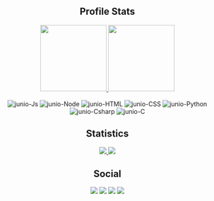 <h2 align="center">Profile Stats</h2>
<div align="center">
  <a href="https://github.com/juniodevs">
    <img height="150em" src="https://github-readme-stats.vercel.app/api?username=juniodevs&count_public=true&include_all_commits=true&show_icons=true&theme=midnight-purple&hide_border=false&show_owner=true"/>
    <img height="150em" src="https://github-readme-stats.vercel.app/api/top-langs/?username=juniodevs&theme=midnight-purple&hide_border=false&&layout=compact"/>
  </a>
</div>
<div align="center" valign="top"><br>
  <img  alt="junio-Js" src="https://img.shields.io/badge/JavaScript-323330?style=for-the-badge&logo=javascript&logoColor=F7DF1E">
  <img  alt="junio-Node" src="https://img.shields.io/badge/Node.js-43853D?style=for-the-badge&logo=node.js&logoColor=white">
  <img  alt="junio-HTML" src="https://img.shields.io/badge/HTML5-E34F26?style=for-the-badge&logo=html5&logoColor=white">
  <img  alt="junio-CSS" src="https://img.shields.io/badge/CSS3-1572B6?style=for-the-badge&logo=css3&logoColor=white">
  <img  alt="junio-Python" src="https://img.shields.io/badge/Python-14354C?style=for-the-badge&logo=python&logoColor=white">
  <img  alt="junio-Csharp" src="https://img.shields.io/badge/C%23-239120?style=for-the-badge&logo=c-sharp&logoColor=white">
  <img  alt="junio-C" src="https://img.shields.io/badge/c-%2300599C.svg?style=for-the-badge&logo=c&logoColor=white">
</div>
<h2 align="center">Statistics</h2>
<div align="center">
  <a href="https://github.com/juniodevs">
    <img src="https://komarev.com/ghpvc/?username=juniodevs&label=Profile%20views&color=00BB2D&label=Profile+Views&style=flat-square">
  </a>
  <a href="https://github.com/juniodevs?tab=followers">
    <img src="https://img.shields.io/github/followers/juniodevs?color=00BB2D&label=Followers&style=flat-square">
  </a>
</p>
</div>
<h2 align="center">Social</h2>
<div align="center">
  <a href="https://www.linkedin.com/in/juniorveras" target="_blank"><img src="https://img.shields.io/badge/-LinkedIn-%230077B5?style=for-the-badge&logo=linkedin&logoColor=white" target="_blank" aling="center"></a> 
  <a href="https://instagram.com/juniodevs" target="_blank"><img src="https://img.shields.io/badge/-Instagram-%23E4405F?style=for-the-badge&logo=instagram&logoColor=white" target="_blank" aling="center"></a>
  <a href = "mailto:iramarjuniorveras10@gmail.com"><img src="https://img.shields.io/badge/-Gmail-%23333?style=for-the-badge&logo=gmail&logoColor=white" target="_blank" aling="center"></a>
  <a href="https://www.twitch.tv/juniodevs" target="_blank"><img src="https://img.shields.io/badge/Twitch-9146FF?style=for-the-badge&logo=twitch&logoColor=white" target="_blank" aling="center"></a>
</div>
